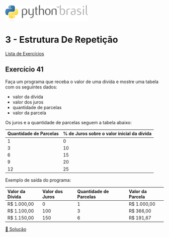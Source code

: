 ![pythonbrasil_logo](../../logo_pythonBrasil.png)

# 3 - Estrutura De Repetição 
[Lista de Exercícios](../../README.md)

## Exercício 41

Faça um programa que receba o valor de uma dívida e mostre uma tabela com os seguintes dados: 

- valor da dívida
- valor dos juros 
- quantidade de parcelas
- valor da parcela

Os juros e a quantidade de parcelas seguem a tabela abaixo:

Quantidade de Parcelas | % de Juros sobre o valor inicial da dívida
:----------------------|:-------------------------------------------
1                      |     0
3                      |     10
6                      |     15
9                      |     20
12                     |     25

Exemplo de saída do programa:

Valor da Dívida|Valor dos Juros|Quantidade de Parcelas|Valor da Parcela
:--------------|:--------------|:---------------------|:---------------
R$ 1.000,00    | 0             |  1                   |   R$  1.000,00
R$ 1.100,00    | 100           |  3                   |   R$    366,00
R$ 1.150,00    | 150           |  6                   |   R$    191,67

[:page_with_curl: Solução](__init__.py)
